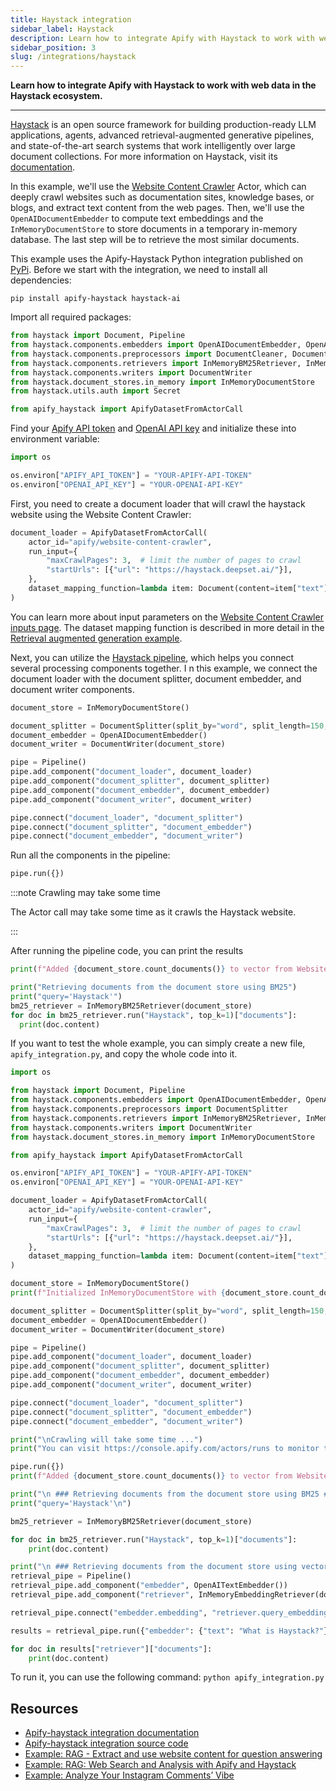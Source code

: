 ```yaml
---
title: Haystack integration
sidebar_label: Haystack
description: Learn how to integrate Apify with Haystack to work with web data in the Haystack ecosystem.
sidebar_position: 3
slug: /integrations/haystack
---
```


**Learn how to integrate Apify with Haystack to work with web data in the Haystack ecosystem.**

---

[Haystack](https://haystack.deepset.ai/) is an open source framework for building production-ready LLM applications, agents, advanced retrieval-augmented generative pipelines, and state-of-the-art search systems that work intelligently over large document collections. For more information on Haystack, visit its [documentation](https://docs.haystack.deepset.ai/docs/intro).

In this example, we'll use the [Website Content Crawler](https://apify.com/apify/website-content-crawler) Actor, which can deeply crawl websites such as documentation sites, knowledge bases, or blogs, and extract text content from the web pages.
Then, we'll use the `OpenAIDocumentEmbedder` to compute text embeddings and the `InMemoryDocumentStore` to store documents in a temporary in-memory database.
The last step will be to retrieve the most similar documents.

This example uses the Apify-Haystack Python integration published on [PyPi](https://pypi.org/project/apify-haystack/).
Before we start with the integration, we need to install all dependencies:

```shell
pip install apify-haystack haystack-ai
```

Import all required packages:

```python
from haystack import Document, Pipeline
from haystack.components.embedders import OpenAIDocumentEmbedder, OpenAITextEmbedder
from haystack.components.preprocessors import DocumentCleaner, DocumentSplitter
from haystack.components.retrievers import InMemoryBM25Retriever, InMemoryEmbeddingRetriever
from haystack.components.writers import DocumentWriter
from haystack.document_stores.in_memory import InMemoryDocumentStore
from haystack.utils.auth import Secret

from apify_haystack import ApifyDatasetFromActorCall
```

Find your [Apify API token](https://console.apify.com/account/integrations) and [OpenAI API key](https://platform.openai.com/account/api-keys) and initialize these into environment variable:

```python
import os

os.environ["APIFY_API_TOKEN"] = "YOUR-APIFY-API-TOKEN"
os.environ["OPENAI_API_KEY"] = "YOUR-OPENAI-API-KEY"
```

First, you need to create a document loader that will crawl the haystack website using the Website Content Crawler:

```python
document_loader = ApifyDatasetFromActorCall(
    actor_id="apify/website-content-crawler",
    run_input={
        "maxCrawlPages": 3,  # limit the number of pages to crawl
        "startUrls": [{"url": "https://haystack.deepset.ai/"}],
    },
    dataset_mapping_function=lambda item: Document(content=item["text"] or "", meta={"url": item["url"]}),
)
```

You can learn more about input parameters on the [Website Content Crawler inputs page](https://apify.com/apify/website-content-crawler/input-schema).
The dataset mapping function is described in more detail in the [Retrieval augmented generation example](https://colab.research.google.com/github/deepset-ai/haystack-cookbook/blob/main/notebooks/apify_haystack_rag.ipynb).

Next, you can utilize the [Haystack pipeline](https://docs.haystack.deepset.ai/docs/pipelines), which helps you connect several processing components together. I
n this example, we connect the document loader with the document splitter, document embedder, and document writer components.

```python
document_store = InMemoryDocumentStore()

document_splitter = DocumentSplitter(split_by="word", split_length=150, split_overlap=50)
document_embedder = OpenAIDocumentEmbedder()
document_writer = DocumentWriter(document_store)

pipe = Pipeline()
pipe.add_component("document_loader", document_loader)
pipe.add_component("document_splitter", document_splitter)
pipe.add_component("document_embedder", document_embedder)
pipe.add_component("document_writer", document_writer)

pipe.connect("document_loader", "document_splitter")
pipe.connect("document_splitter", "document_embedder")
pipe.connect("document_embedder", "document_writer")
```

Run all the components in the pipeline:

```python
pipe.run({})
```

:::note Crawling may take some time

The Actor call may take some time as it crawls the Haystack website.

:::

After running the pipeline code, you can print the results

```python
print(f"Added {document_store.count_documents()} to vector from Website Content Crawler")

print("Retrieving documents from the document store using BM25")
print("query='Haystack'")
bm25_retriever = InMemoryBM25Retriever(document_store)
for doc in bm25_retriever.run("Haystack", top_k=1)["documents"]:
  print(doc.content)
```

If you want to test the whole example, you can simply create a new file, `apify_integration.py`, and copy the whole code into it.

```python
import os

from haystack import Document, Pipeline
from haystack.components.embedders import OpenAIDocumentEmbedder, OpenAITextEmbedder
from haystack.components.preprocessors import DocumentSplitter
from haystack.components.retrievers import InMemoryBM25Retriever, InMemoryEmbeddingRetriever
from haystack.components.writers import DocumentWriter
from haystack.document_stores.in_memory import InMemoryDocumentStore

from apify_haystack import ApifyDatasetFromActorCall

os.environ["APIFY_API_TOKEN"] = "YOUR-APIFY-API-TOKEN"
os.environ["OPENAI_API_KEY"] = "YOUR-OPENAI-API-KEY"

document_loader = ApifyDatasetFromActorCall(
    actor_id="apify/website-content-crawler",
    run_input={
        "maxCrawlPages": 3,  # limit the number of pages to crawl
        "startUrls": [{"url": "https://haystack.deepset.ai/"}],
    },
    dataset_mapping_function=lambda item: Document(content=item["text"] or "", meta={"url": item["url"]}),
)

document_store = InMemoryDocumentStore()
print(f"Initialized InMemoryDocumentStore with {document_store.count_documents()} documents")

document_splitter = DocumentSplitter(split_by="word", split_length=150, split_overlap=50)
document_embedder = OpenAIDocumentEmbedder()
document_writer = DocumentWriter(document_store)

pipe = Pipeline()
pipe.add_component("document_loader", document_loader)
pipe.add_component("document_splitter", document_splitter)
pipe.add_component("document_embedder", document_embedder)
pipe.add_component("document_writer", document_writer)

pipe.connect("document_loader", "document_splitter")
pipe.connect("document_splitter", "document_embedder")
pipe.connect("document_embedder", "document_writer")

print("\nCrawling will take some time ...")
print("You can visit https://console.apify.com/actors/runs to monitor the progress\n")

pipe.run({})
print(f"Added {document_store.count_documents()} to vector from Website Content Crawler")

print("\n ### Retrieving documents from the document store using BM25 ###\n")
print("query='Haystack'\n")

bm25_retriever = InMemoryBM25Retriever(document_store)

for doc in bm25_retriever.run("Haystack", top_k=1)["documents"]:
    print(doc.content)

print("\n ### Retrieving documents from the document store using vector similarity ###\n")
retrieval_pipe = Pipeline()
retrieval_pipe.add_component("embedder", OpenAITextEmbedder())
retrieval_pipe.add_component("retriever", InMemoryEmbeddingRetriever(document_store, top_k=1))

retrieval_pipe.connect("embedder.embedding", "retriever.query_embedding")

results = retrieval_pipe.run({"embedder": {"text": "What is Haystack?"}})

for doc in results["retriever"]["documents"]:
    print(doc.content)
```

To run it, you can use the following command: `python apify_integration.py`


## Resources

- [Apify-haystack integration documentation](https://haystack.deepset.ai/integrations/apify)
- [Apify-haystack integration source code](https://github.com/apify/apify-haystack)
- [Example: RAG - Extract and use website content for question answering](https://haystack.deepset.ai/cookbook/apify_haystack_rag)
- [Example: RAG: Web Search and Analysis with Apify and Haystack](https://haystack.deepset.ai/cookbook/apify_haystack_rag_web_browser)
- [Example: Analyze Your Instagram Comments’ Vibe](https://haystack.deepset.ai/cookbook/apify_haystack_instagram_comments_analysis)
